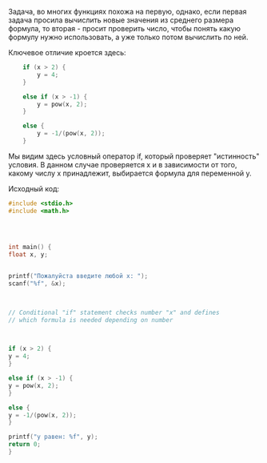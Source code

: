 Задача, во многих функциях похожа на первую, однако, если первая задача просила вычислить новые значения из среднего размера формула, то вторая - просит проверить число, чтобы понять какую формулу нужно использовать, а уже только потом вычислить по ней.

Ключевое отличие кроется здесь:

```C
    if (x > 2) {
        y = 4;
    }

    else if (x > -1) {
        y = pow(x, 2);
    }

    else {
        y = -1/(pow(x, 2));
    }
```

Мы видим здесь условный оператор if, который проверяет "истинность" условия. В данном случае проверяется x и в зависимости от того, какому числу x принадлежит, выбирается формула для переменной y. 

Исходный код:
```C
#include <stdio.h>
#include <math.h>

  
  

int main() {
float x, y;


printf("Пожалуйста введите любой x: ");
scanf("%f", &x);

  

// Conditional "if" statement checks number "x" and defines
// which formula is needed depending on number

  

if (x > 2) {
y = 4;
}

else if (x > -1) {
y = pow(x, 2);
}

else {
y = -1/(pow(x, 2));
}

printf("y равен: %f", y);
return 0;
}
```
